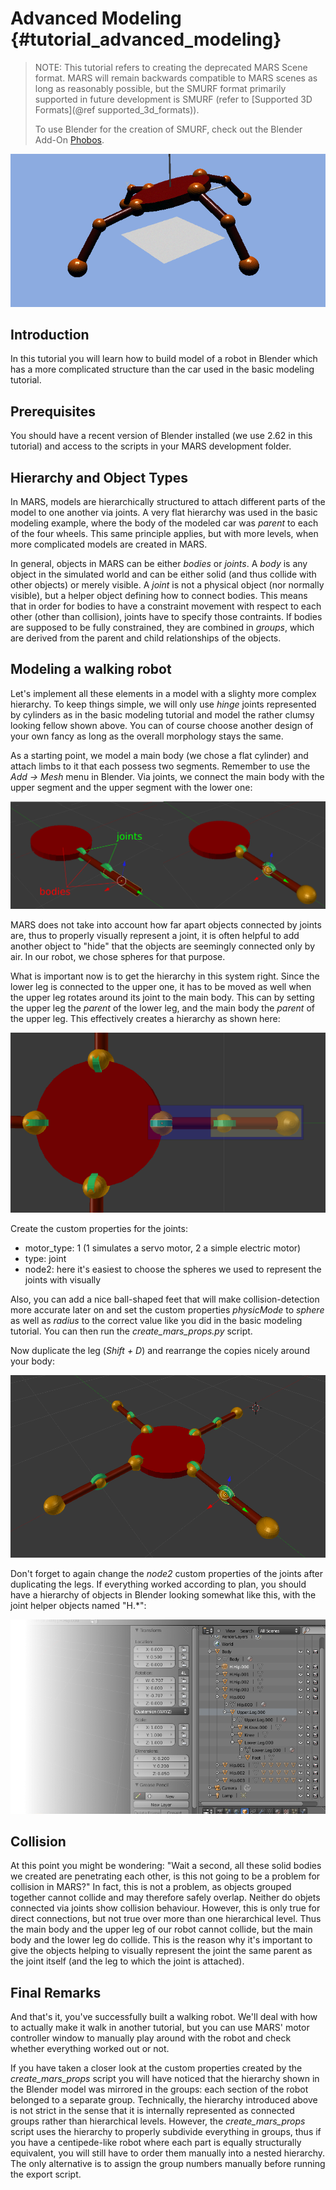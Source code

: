 Advanced Modeling {#tutorial_advanced_modeling}
=================

> NOTE: This tutorial refers to creating the deprecated MARS Scene format. MARS will remain backwards compatible to MARS scenes as long as reasonably possible, but the SMURF format primarily supported in future development is SMURF (refer to [Supported 3D Formats](@ref supported_3d_formats)).
>
> To use Blender for the creation of SMURF, check out the Blender Add-On [Phobos](http://www.github.com/rock-simulation/phobos).

![](images/tutorials/advanced_modeling/robot.png)


## Introduction

In this tutorial you will learn how to build model of a robot in Blender which has a more complicated structure than the car used in the basic modeling tutorial.


## Prerequisites

You should have a recent version of Blender installed (we use 2.62 in this tutorial) and access to the scripts in your MARS development folder.


## Hierarchy and Object Types

In MARS, models are hierarchically structured to attach different parts of the model to one another via joints. A very flat hierarchy was used in the basic modeling example, where the body of the modeled car was *parent* to each of the four wheels. This same principle applies, but with more levels, when more complicated models are created in MARS.

In general, objects in MARS can be either *bodies* or *joints*. A *body* is any object in the simulated world and can be either solid (and thus collide with other objects) or merely visible. A *joint* is not a physical object (nor normally visible), but a helper object defining how to connect bodies. This means that in order for bodies to have a constraint movement with respect to each other (other than collision), joints have to specify those contraints. If bodies are supposed to be fully constrained, they are combined in *groups*, which are derived from the parent and child relationships of the objects.


## Modeling a walking robot

Let's implement all these elements in a model with a slighty more complex hierarchy. To keep things simple, we will only use *hinge* joints represented by cylinders as in the basic modeling tutorial and model the rather clumsy looking fellow shown above. You can of course choose another design of your own fancy as long as the overall morphology stays the same.

As a starting point, we model a main body (we chose a flat cylinder) and attach limbs to it that each possess two segments. Remember to use the *Add -> Mesh* menu in Blender. Via joints, we connect the main body with the upper segment and the upper segment with the lower one:

![](images/tutorials/advanced_modeling/building_arm.png)

MARS does not take into account how far apart objects connected by joints are, thus to properly visually represent a joint, it is often helpful to add another object to "hide" that the objects are seemingly connected only by air. In our robot, we chose spheres for that purpose.

What is important now is to get the hierarchy in this system right. Since the lower leg is connected to the upper one, it has to be moved as well when the upper leg rotates around its joint to the main body. This can by setting the upper leg the *parent* of the lower leg, and the main body the *parent* of the upper leg. This effectively creates a hierarchy as shown here:

![](images/tutorials/advanced_modeling/hierarchy.png)

Create the custom properties for the joints:

- motor_type: 1 (1 simulates a servo motor, 2 a simple electric motor)
- type: joint
- node2: here it's easiest to choose the spheres we used to represent the joints with visually

Also, you can add a nice ball-shaped feet that will make collision-detection more accurate later on and set the custom properties *physicMode* to *sphere* as well as *radius* to the correct value like you did in the basic modeling tutorial. You can then run the *create_mars_props.py* script.

Now duplicate the leg (*Shift + D*) and rearrange the copies nicely around your body:

![](images/tutorials/advanced_modeling/overview.png)

Don't forget to again change the *node2* custom properties of the joints after duplicating the legs. If everything worked according to plan, you should have a hierarchy of objects in Blender looking somewhat like this, with the joint helper objects named "H.*":

![](images/tutorials/advanced_modeling/blender_model_structure.png)


## Collision

At this point you might be wondering: "Wait a second, all these solid bodies we created are penetrating each other, is this not going to be a problem for collision in MARS?" In fact, this is not a problem, as objects grouped together cannot collide and may therefore safely overlap. Neither do objets connected via joints show collision behaviour. However, this is only true for direct connections, but not true over more than one hierarchical level. Thus the main body and the upper leg of our robot cannot collide, but the main body and the lower leg do collide. This is the reason why it's important to give the objects helping to visually represent the joint the same parent as the joint itself (and the leg to which the joint is attached).

## Final Remarks

And that's it, you've successfully built a walking robot. We'll deal with how to actually make it walk in another tutorial, but you can use MARS' motor controller window to manually play around with the robot and check whether everything worked out or not.

If you have taken a closer look at the custom properties created by the *create_mars_props* script you will have noticed that the hierarchy shown in the Blender model was mirrored in the groups: each section of the robot belonged to a separate group. Technically, the hierarchy introduced above is not strict in the sense that it is internally represented as connected groups rather than hierarchical levels. However, the *create_mars_props* script uses the hierarchy to properly subdivide everything in groups, thus if you have a centipede-like robot where each part is equally structurally equivalent, you will still have to order them manually into a nested hierarchy. The only alternative is to assign the group numbers manually before running the export script.

